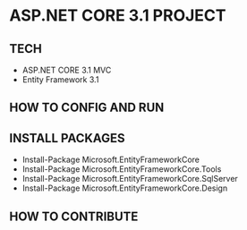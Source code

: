 # ASP.NET CORE 3.1 PROJECT
## TECH
- ASP.NET CORE 3.1 MVC
- Entity Framework 3.1
## HOW TO CONFIG AND RUN
## INSTALL PACKAGES
- Install-Package Microsoft.EntityFrameworkCore
- Install-Package Microsoft.EntityFrameworkCore.Tools
- Install-Package Microsoft.EntityFrameworkCore.SqlServer
- Install-Package Microsoft.EntityFrameworkCore.Design
## HOW TO CONTRIBUTE